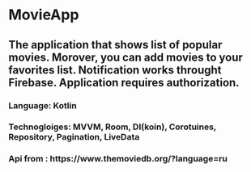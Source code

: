 <h1>MovieApp </h1>

<h2> The application that shows list of popular movies. Morover, you can add movies to your favorites list. Notification works throught Firebase. Application requires authorization.</h2>
<h3> Language: Kotlin</h3>
<h3> Technogloiges: MVVM, Room, DI(koin), Corotuines, Repository, Pagination, LiveData </h3>
<h3> Api from : https://www.themoviedb.org/?language=ru </h3>
